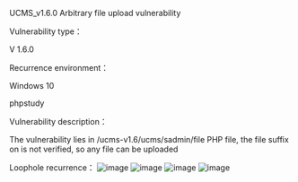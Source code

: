 UCMS_v1.6.0 Arbitrary file upload vulnerability

Vulnerability type：

V 1.6.0

Recurrence environment：

Windows 10

phpstudy

Vulnerability description：

The vulnerability lies in /ucms-v1.6/ucms/sadmin/file PHP file, the file suffix on is not verified, so any file can be uploaded

Loophole recurrence：
![image](https://user-images.githubusercontent.com/77734048/177239815-fa3be53f-a4d8-45e1-9548-0e3a6f37c471.png)
![image](https://user-images.githubusercontent.com/77734048/177240661-2b352dc3-0818-4ae6-94e4-26bf5b6fd752.png)
![image](https://user-images.githubusercontent.com/77734048/177240682-ae11ddca-61d5-49a8-b92f-5caf943d0cb8.png)
![image](https://user-images.githubusercontent.com/77734048/177240716-193fc2cf-bf75-4a38-910b-5dc6b65d7f33.png)



